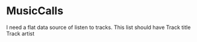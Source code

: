 # MusicCalls

I need a flat data source of listen to tracks. 
This list should have
Track title 
Track artist